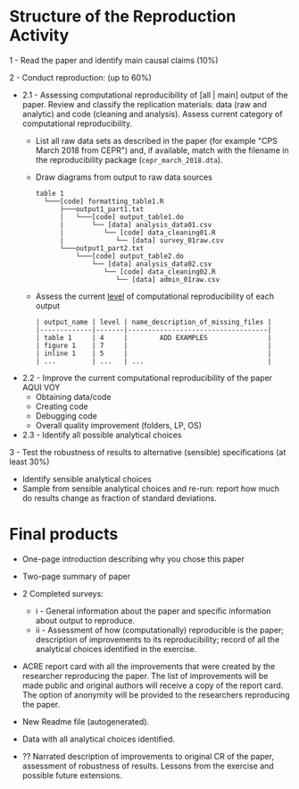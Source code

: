 
# Structure of the Reproduction Activity
1 - Read the paper and identify main causal claims (10%)  

2 - Conduct reproduction: (up to 60%)  
  - 2.1 - Assessing computational reproducibility of [all | main] output of the paper.
  Review and classify the replication materials: data (raw and analytic) and code
  (cleaning and analysis). Assess current category of computational reproducibility.
      - List all raw data sets as described in the paper (for example "CPS March 2018 from CEPR") and, if available, match with the filename in the reproducibility package (`cepr_march_2018.dta`).   
      - Draw diagrams from output to raw data sources  

            table 1
              └───[code] formatting_table1.R
                  ├───output1_part1.txt  
                  |   └───[code] output_table1.do           
                  |       └── [data] analysis_data01.csv
                  |          └── [code] data_cleaning01.R
                  |             └── [data] survey_01raw.csv
                  └───output1_part2.txt  
                      └───[code] output_table2.do           
                          └── [data] analysis_data02.csv
                             └── [code] data_cleaning02.R
                                └── [data] admin_01raw.csv
      - Assess the current [level](README.md#levels-of-computational-reproducibility) of computational reproducibility of each output     
      
            | output_name | level | name_description_of_missing_files |
            |-------------|-------|-----------------------------------|
            | table 1     | 4     |        ADD EXAMPLES               |
            | figure 1    | 7     |                                   |
            | inline 1    | 5     |                                   |
            | ...         | ...   | ...                               |

  - 2.2 - Improve the current computational reproducibility of the paper AQUI VOY
       - Obtaining data/code
       - Creating code
       - Debugging code
       - Overall quality improvement (folders, LP, OS)
  - 2.3 - Identify all possible analytical choices

3 - Test the robustness of results to alternative (sensible) specifications (at least 30%)
  - Identify sensible analytical choices
  - Sample from sensible analytical choices and re-run: report how much do results change as fraction of standard deviations.

# Final products
 -  One-page introduction describing why you chose this paper
 -  Two-page summary of paper
 -  2 Completed surveys:  
       - i  - General information about the paper and specific
      information about output to reproduce.  
       - ii - Assessment of how (computationally) reproducible is the paper;
       description of improvements to its reproducibility; record of all the
       analytical choices identified in the exercise.
 -  ACRE report card with all the improvements that were created by the researcher reproducing the paper. The list of improvements will be made public and original authors will receive a copy of the report card. The option of anonymity will be provided to the researchers reproducing the paper.     

 - New Readme file (autogenerated).
 - Data with all analytical choices identified.
 - ?? Narrated description of improvements to original CR of the paper, assessment of robustness of results. Lessons from the exercise and possible future extensions.
